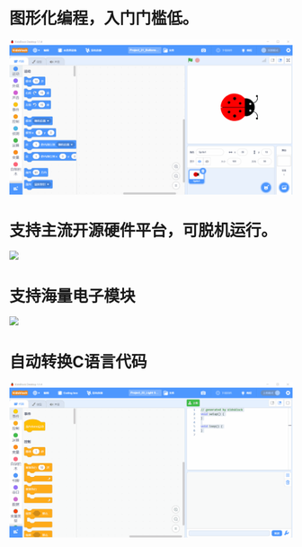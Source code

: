 
# 图形化编程，入门门槛低。
![](assets/kidsblock.gif)

# 支持主流开源硬件平台，可脱机运行。

![](assets/hardware.gif)

# 支持海量电子模块

![](assets/sensor.gif)

# 自动转换C语言代码

![](assets/code.gif)

